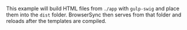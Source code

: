 This example will build HTML files from `./app` with `gulp-swig`
and place them into the `dist` folder. BrowserSync then serves from that
folder and reloads after the templates are compiled.